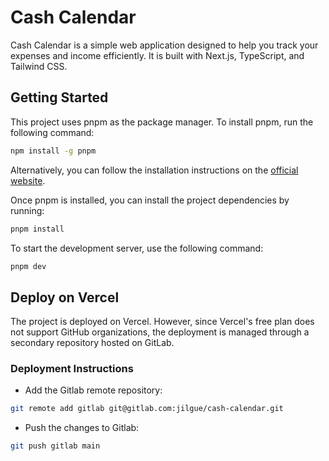 # Cash Calendar

Cash Calendar is a simple web application designed to help you track your expenses and income efficiently. It is built with Next.js, TypeScript, and Tailwind CSS.

## Getting Started

This project uses pnpm as the package manager. To install pnpm, run the following command:

```bash
npm install -g pnpm
```

Alternatively, you can follow the installation instructions on the [official website](https://pnpm.io/installation).

Once pnpm is installed, you can install the project dependencies by running:

```bash
pnpm install
```

To start the development server, use the following command:

```bash
pnpm dev
```

## Deploy on Vercel

The project is deployed on Vercel. However, since Vercel's free plan does not support GitHub organizations, the deployment is managed through a secondary repository hosted on GitLab.

### Deployment Instructions

- Add the Gitlab remote repository:

```bash
git remote add gitlab git@gitlab.com:jilgue/cash-calendar.git
```

- Push the changes to Gitlab:

```bash
git push gitlab main
```
